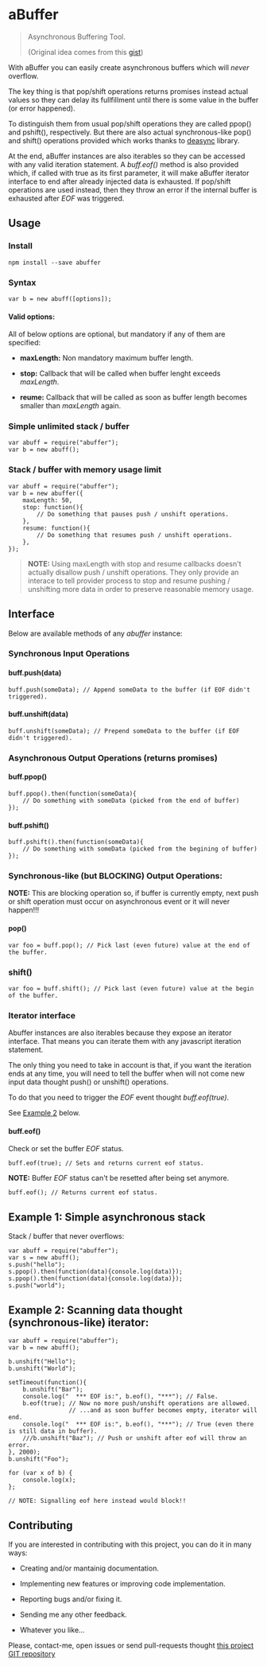 aBuffer
=======

> Asynchronous Buffering Tool.
>
> (Original idea comes from this [gist](https://gist.github.com/bitifet/f6914cb51bd1f22cfd85)) 

With aBuffer you can easily create asynchronous buffers which will *never*
overflow.

The key thing is that pop/shift operations returns promises instead actual
values so they can delay its fullfillment until there is some value in the
buffer (or error happened).

To distinguish them from usual pop/shift operations they are called ppop() and
pshift(), respectively. But there are also actual synchronous-like pop() and
shift() operations provided which works thanks to
[deasync](https://www.npmjs.com/package/deasync) library.

At the end, aBuffer instances are also iterables so they can be accessed with
any valid iteration statement. A *buff.eof()* method is also provided which, if
called with true as its first parameter, it will make aBuffer iterator
interface to end after already injected data is exhausted. If pop/shift
operations are used instead, then they throw an error if the internal buffer is
exhausted after *EOF* was triggered.


Usage
-----

### Install

    npm install --save abuffer


### Syntax

    var b = new abuff([options]);


#### Valid options:

All of below options are optional, but mandatory if any of them are specified:

  * **maxLength:** Non mandatory maximum buffer length.

  * **stop:** Callback that will be called when buffer lenght exceeds
  *maxLength*.

  * **reume:** Callback that will be called as soon as buffer length becomes
  smaller than *maxLength* again.


### Simple unlimited stack / buffer

    var abuff = require("abuffer");
    var b = new abuff();


### Stack / buffer with memory usage limit

    var abuff = require("abuffer");
    var b = new abuffer({
        maxLength: 50,
        stop: function(){
            // Do something that pauses push / unshift operations.
        },
        resume: function(){
            // Do something that resumes push / unshift operations.
        },
    });

> **NOTE:** Using maxLength with stop and resume callbacks doesn't actually
> disallow push / unshift operations. They only provide an interace to tell
> provider process to stop and resume pushing / unshifting more data in order
> to preserve reasonable memory usage.



Interface
---------

Below are available methods of any *abuffer* instance:


### Synchronous Input Operations

#### buff.push(data)

    buff.push(someData); // Append someData to the buffer (if EOF didn't triggered).


#### buff.unshift(data)

    buff.unshift(someData); // Prepend someData to the buffer (if EOF didn't triggered).


### Asynchronous Output Operations (returns promises)

#### buff.ppop()

    buff.ppop().then(function(someData){
        // Do something with someData (picked from the end of buffer)
    });


#### buff.pshift()

    buff.pshift().then(function(someData){
        // Do something with someData (picked from the begining of buffer)
    });


### Synchronous-like (but BLOCKING) Output Operations:

**NOTE:** This are blocking operation so, if buffer is currently empty, next
push or shift operation must occur on asynchronous event or it will never
happen!!!


#### pop()

    var foo = buff.pop(); // Pick last (even future) value at the end of the buffer.


### shift()

    var foo = buff.shift(); // Pick last (even future) value at the begin of the buffer.


### Iterator interface

Abuffer instances are also iterables because they expose an iterator interface.
That means you can iterate them with any javascript iteration statement.

The only thing you need to take in account is that, if you want the iteration
ends at any time, you will need to tell the buffer when will not come new input
data thought push() or unshift() operations.

To do that you need to trigger the *EOF* event thought *buff.eof(true)*.

See [Example 2](#example2) below.


#### buff.eof()

Check or set the buffer *EOF* status.

    buff.eof(true); // Sets and returns current eof status.


**NOTE:** Buffer *EOF* status can't be resetted after being set anymore.

    buff.eof(); // Returns current eof status.


Example 1: Simple asynchronous stack
------------------------------------

Stack / buffer that never overflows:

    var abuff = require("abuffer");
    var s = new abuff();
    s.push("hello");
    s.ppop().then(function(data){console.log(data)});
    s.ppop().then(function(data){console.log(data)});
    s.push("world");



<a name="example2"></a>Example 2: Scanning data thought (synchronous-like) iterator:
------------------------------------------------------------------------------------


    var abuff = require("abuffer");
    var b = new abuff();

    b.unshift("Hello");
    b.unshift("World");

    setTimeout(function(){
        b.unshift("Bar");
        console.log("  *** EOF is:", b.eof(), "***"); // False.
        b.eof(true); // Now no more push/unshift operations are allowed.
                     // ...and as soon buffer becomes empty, iterator will end.
        console.log("  *** EOF is:", b.eof(), "***"); // True (even there is still data in buffer).
        ///b.unshift("Baz"); // Push or unshift after eof will throw an error.
    }, 2000);
    b.unshift("Foo");

    for (var x of b) {
        console.log(x);
    };

    // NOTE: Signalling eof here instead would block!!



<a name="contributing"></a>Contributing
---------------------------------------

If you are interested in contributing with this project, you can do it in many ways:

  * Creating and/or mantainig documentation.

  * Implementing new features or improving code implementation.

  * Reporting bugs and/or fixing it.
  
  * Sending me any other feedback.

  * Whatever you like...
    
Please, contact-me, open issues or send pull-requests thought [this project GIT repository](https://github.com/bitifet/abuffer)

